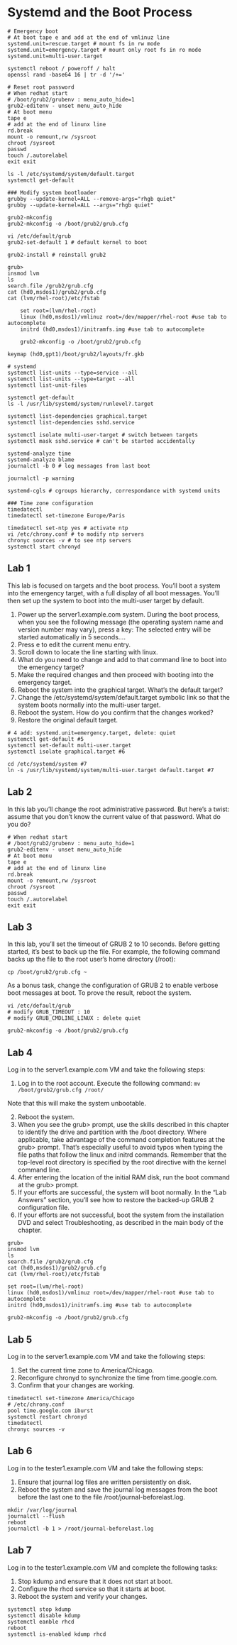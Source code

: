 # Systemd and the Boot Process

```shell
# Emergency boot
# At boot tape e and add at the end of vmlinuz line
systemd.unit=rescue.target # mount fs in rw mode
systemd.unit=emergency.target # mount only root fs in ro mode
systemd.unit=multi-user.target

systemctl reboot / poweroff / halt
openssl rand -base64 16 | tr -d '/+='

# Reset root password
# When redhat start
# /boot/grub2/grubenv : menu_auto_hide=1
grub2-editenv - unset menu_auto_hide
# At boot menu
tape e
# add at the end of linunx line
rd.break
mount -o remount,rw /sysroot
chroot /sysroot
passwd
touch /.autorelabel
exit exit

ls -l /etc/systemd/system/default.target
systemctl get-default

### Modify system bootloader
grubby --update-kernel=ALL --remove-args="rhgb quiet"
grubby --update-kernel=ALL --args="rhgb quiet"

grub2-mkconfig
grub2-mkconfig -o /boot/grub2/grub.cfg

vi /etc/default/grub
grub2-set-default 1 # default kernel to boot

grub2-install # reinstall grub2

grub>
insmod lvm
ls
search.file /grub2/grub.cfg
cat (hd0,msdos1)/grub2/grub.cfg
cat (lvm/rhel-root)/etc/fstab

    set root=(lvm/rhel-root)
    linux (hd0,msdos1)/vmlinuz root=/dev/mapper/rhel-root #use tab to autocomplete
    initrd (hd0,msdos1)/initramfs.img #use tab to autocomplete

    grub2-mkconfig -o /boot/grub2/grub.cfg

keymap (hd0,gpt1)/boot/grub2/layouts/fr.gkb

# systemd
systemctl list-units --type=service --all
systemctl list-units --type=target --all
systemctl list-unit-files

systemctl get-default
ls -l /usr/lib/systemd/system/runlevel?.target

systemctl list-dependencies graphical.target
systemctl list-dependencies sshd.service

systemctl isolate multi-user-target # switch between targets
systemctl mask sshd.service # can't be started accidentally

systemd-analyze time
systemd-analyze blame
journalctl -b 0 # log messages from last boot

journalctl -p warning

systemd-cgls # cgroups hierarchy, correspondance with systemd units

### Time zone configuration
timedatectl
timedatectl set-timezone Europe/Paris

timedatectl set-ntp yes # activate ntp
vi /etc/chrony.conf # to modify ntp servers
chronyc sources -v # to see ntp servers
systemctl start chronyd
```

## Lab 1

This lab is focused on targets and the boot process. You’ll boot a system into the emergency target, with a full display of all boot messages. You’ll then set up the system to boot into the multi-user target by default.

1. Power up the server1.example.com system. During the boot process, when you see the following message (the operating system name and version number may vary), press a key: The selected entry will be started automatically in 5 seconds....
2. Press e to edit the current menu entry.
3. Scroll down to locate the line starting with linux.
4. What do you need to change and add to that command line to boot into the emergency target?
5. Make the required changes and then proceed with booting into the emergency target.
6. Reboot the system into the graphical target. What’s the default target?
7. Change the /etc/systemd/system/default.target symbolic link so that the system boots normally into the multi-user target.
8. Reboot the system. How do you confirm that the changes worked?
9. Restore the original default target.

```shell
# 4 add: systemd.unit=emergency.target, delete: quiet
systemctl get-default #5
systemctl set-default multi-user.target
systemctl isolate graphical.target #6

cd /etc/systemd/system #7
ln -s /usr/lib/systemd/system/multi-user.target default.target #7
```

## Lab 2

In this lab you’ll change the root administrative password. But here’s a twist: assume that you don’t know the current value of that password. What do you do?

```shell
# When redhat start
# /boot/grub2/grubenv : menu_auto_hide=1
grub2-editenv - unset menu_auto_hide
# At boot menu
tape e
# add at the end of linunx line
rd.break
mount -o remount,rw /sysroot
chroot /sysroot
passwd
touch /.autorelabel
exit exit
```

## Lab 3

In this lab, you’ll set the timeout of GRUB 2 to 10 seconds. Before getting started, it’s best to back up the file. For example, the following command backs up the file to the root user’s home directory (/root):

`cp /boot/grub2/grub.cfg ~`

As a bonus task, change the configuration of GRUB 2 to enable verbose boot messages at boot. To prove the result, reboot the system.

```shell
vi /etc/default/grub
# modify GRUB_TIMEOUT : 10
# modify GRUB_CMDLINE_LINUX : delete quiet

grub2-mkconfig -o /boot/grub2/grub.cfg
```

## Lab 4

Log in to the server1.example.com VM and take the following steps:

1. Log in to the root account. Execute the following command:
`mv /boot/grub2/grub.cfg /root/`

Note that this will make the system unbootable.

2. Reboot the system.
3. When you see the grub> prompt, use the skills described in this chapter to identify the drive and partition with the /boot directory. Where applicable, take advantage of the command completion features at the grub> prompt. That’s especially useful to avoid typos when typing the file paths that follow the linux and initrd commands.
Remember that the top-level root directory is specified by the root directive with the kernel command line.
4. After entering the location of the initial RAM disk, run the boot command at the grub> prompt.
5. If your efforts are successful, the system will boot normally. In the “Lab Answers” section, you’ll see how to restore the backed-up GRUB 2 configuration file.
6. If your efforts are not successful, boot the system from the installation DVD and select Troubleshooting, as described in the main body of the chapter.


```shell
grub>
insmod lvm
ls
search.file /grub2/grub.cfg
cat (hd0,msdos1)/grub2/grub.cfg
cat (lvm/rhel-root)/etc/fstab

set root=(lvm/rhel-root)
linux (hd0,msdos1)/vmlinuz root=/dev/mapper/rhel-root #use tab to autocomplete
initrd (hd0,msdos1)/initramfs.img #use tab to autocomplete

grub2-mkconfig -o /boot/grub2/grub.cfg
```

## Lab 5

Log in to the server1.example.com VM and take the following steps:

1. Set the current time zone to America/Chicago.
2. Reconfigure chronyd to synchronize the time from time.google.com.
3. Confirm that your changes are working.

```shell
timedatectl set-timezone America/Chicago
# /etc/chrony.conf
pool time.google.com iburst
systemctl restart chronyd
timedatectl
chronyc sources -v
```

## Lab 6

Log in to the tester1.example.com VM and take the following steps:

1. Ensure that journal log files are written persistently on disk.
2. Reboot the system and save the journal log messages from the boot before the last one to the file /root/journal-beforelast.log.

```shell
mkdir /var/log/journal
journalctl --flush
reboot
journalctl -b 1 > /root/journal-beforelast.log
```

## Lab 7

Log in to the tester1.example.com VM and complete the following tasks:

1. Stop kdump and ensure that it does not start at boot.
2. Configure the rhcd service so that it starts at boot.
3. Reboot the system and verify your changes.

```shell
systemctl stop kdump
systemctl disable kdump
systemctl eanble rhcd
reboot
systemctl is-enabled kdump rhcd
```
